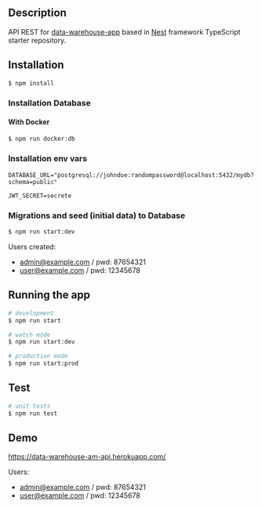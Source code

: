## Description

API REST for [data-warehouse-app](https://github.com/alejomartinez8/data-warehouse-app) based in [Nest](https://github.com/nestjs/nest) framework TypeScript starter repository.

## Installation

```bash
$ npm install
```

### Installation Database

#### With Docker

```bash
$ npm run docker:db
```

### Installation env vars

```
DATABASE_URL="postgresql://johndoe:randompassword@localhost:5432/mydb?schema=public"

JWT_SECRET=secrete
```

### Migrations and seed (initial data) to Database

```bash
$ npm run start:dev
```

Users created:

- admin@example.com / pwd: 87654321
- user@example.com / pwd: 12345678

## Running the app

```bash
# development
$ npm run start

# watch mode
$ npm run start:dev

# production mode
$ npm run start:prod
```

## Test

```bash
# unit tests
$ npm run test
```

## Demo

https://data-warehouse-am-api.herokuapp.com/

Users:

- admin@example.com / pwd: 87654321
- user@example.com / pwd: 12345678
